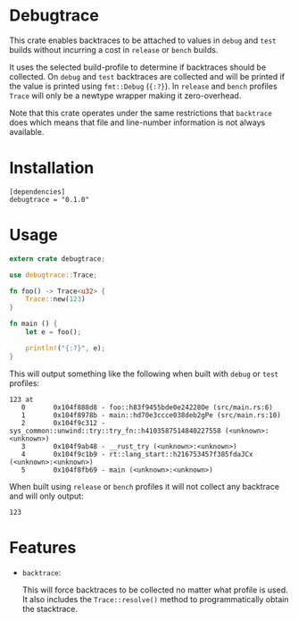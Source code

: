 # Debugtrace

This crate enables backtraces to be attached to values in `debug` and `test` builds without
incurring a cost in `release` or `bench` builds.

It uses the selected build-profile to determine if backtraces should be collected. On `debug`
and `test` backtraces are collected and will be printed if the value is printed using
`fmt::Debug` (`{:?}`). In `release` and `bench` profiles `Trace` will only be a newtype wrapper
making it zero-overhead.

Note that this crate operates under the same restrictions that `backtrace` does which means that
file and line-number information is not always available.

# Installation

```
[dependencies]
debugtrace = "0.1.0"
```

# Usage

```rust
extern crate debugtrace;

use debugtrace::Trace;

fn foo() -> Trace<u32> {
    Trace::new(123)
}

fn main () {
    let e = foo();

    println!("{:?}", e);
}
```

This will output something like the following when built with `debug` or `test` profiles:

```
123 at
   0       0x104f888d8 - foo::h83f9455bde0e24228Oe (src/main.rs:6)
   1       0x104f8978b - main::hd70e3ccce038deb2gPe (src/main.rs:10)
   2       0x104f9c312 - sys_common::unwind::try::try_fn::h4103587514840227558 (<unknown>:<unknown>)
   3       0x104f9ab48 - __rust_try (<unknown>:<unknown>)
   4       0x104f9c1b9 - rt::lang_start::h216753457f385fdaJCx (<unknown>:<unknown>)
   5       0x104f8fb69 - main (<unknown>:<unknown>)
```

When built using `release` or `bench` profiles it will not collect any backtrace and will only output:

```
123
```

# Features

* `backtrace`:

  This will force backtraces to be collected no matter what profile is used. It also includes
  the `Trace::resolve()` method to programmatically obtain the stacktrace.
